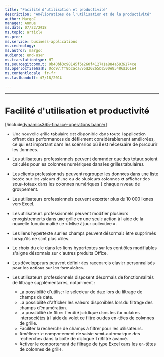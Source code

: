 ```yaml
---
title: "Facilité d'utilisation et productivité"
description: "Améliorations de l'utilisation et de la productivité"
author: MargoC
manager: AnnBe
ms.date: 07/22/2018
ms.topic: article
ms.prod: 
ms.service: business-applications
ms.technology: 
ms.author: margoc
audience: end-user
ms.translationtype: HT
ms.sourcegitcommit: 0b40bb3c98145f5a260f412701a884a5936174ce
ms.openlocfilehash: 0cd977ff8bcaca786d20265bb500e85486d161e4
ms.contentlocale: fr-fr
ms.lasthandoff: 07/18/2018

---
```


---
#  <a name="usability-and-productivity"></a>Facilité d'utilisation et productivité

[!include[dynamics365-finance-operations banner](../includes/dynamics365-finance-operations.md)]



-   Une nouvelle grille tabulaire est disponible dans toute l'application offrant des performances de défilement considérablement améliorées, ce qui est important dans les scénarios où il est nécessaire de parcourir les données. 

-   Les utilisateurs professionnels peuvent demander que des totaux soient calculés pour les colonnes numériques dans les grilles tabulaires.

-   Les clients professionnels peuvent regrouper les données dans une liste basée sur les valeurs d'une ou de plusieurs colonnes et afficher des sous-totaux dans les colonnes numériques à chaque niveau de groupement.

-   Les utilisateurs professionnels peuvent exporter plus de 10 000 lignes vers Excel.  

-   Les utilisateurs professionnels peuvent modifier plusieurs enregistrements dans une grille en une seule action à l'aide de la nouvelle fonctionnalité de « Mise à jour collective ». 

-   Les liens hypertexte sur les champs peuvent désormais être supprimés lorsqu'ils ne sont plus utiles.  

-   Le choix du clic dans les liens hypertextes sur les contrôles modifiables s'aligne désormais sur d'autres produits Office. 

-   Les développeurs peuvent définir des raccourcis clavier personnalisés pour les actions sur les formulaires. 

-   Les utilisateurs professionnels disposent désormais de fonctionnalités de filtrage supplémentaires, notamment : 
    -   La possibilité d'utiliser le sélecteur de date lors du filtrage de champs de date.
    -   La possibilité d'afficher les valeurs disponibles lors du filtrage des champs d'énumération.
    -   La possibilité de filtrer l'entité juridique dans les formulaires intersociétés à l'aide du volet de filtre ou des en-têtes de colonnes de grille.
    -   Faciliter la recherche de champs à filtrer pour les utilisateurs.
    -   Améliorer le comportement de saisie semi-automatique des recherches dans la boîte de dialogue Tri/filtre avancé.
    -   Activer le comportement de filtrage de type Excel dans les en-têtes de colonnes de grille. 
    
    

